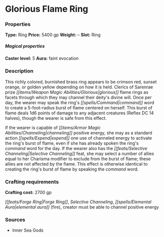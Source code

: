 ﻿---
Title: "Glorious Flame Ring"
Type: "Ring"
Price: "5400 gp"
Weight: "–"
Slot: "Ring"
Caster level: "5"
Aura: "faint evocation"
Description: |
  "This richly colored, burnished brass ring appears to be crimson red, sunset orange, or golden yellow depending on how it is held. Clerics of Sarenrae prize _glorious flame rings_ as facets through which they may channel their deity's divine will. Once per day, the wearer may speak the ring's command word to create a 5-foot-radius burst of flame centered on herself. This burst of flame deals 1d6 points of damage to any adjacent creatures (Reflex DC 14 halves), though the wearer is safe from this effect.
  If the wearer is capable of channeling positive energy, she may as a standard action expend one use of channeled energy to activate the ring's burst of flame, even if she has already spoken the ring's command word for the day. If the wearer also has the Selective Channeling feat, she may select a number of allies equal to her Charisma modifier to exclude from the burst of flame; these allies are not affected by the flame. This effect is otherwise identical to creating the ring's burst of flame by speaking the command word."
Crafting cost: "2700 gp"
Sources: "['Inner Sea Gods']"
---

# Glorious Flame Ring

### Properties

**Type:** Ring **Price:** 5400 gp **Weight:** – **Slot:** Ring

##### Magical properties

**Caster level:** 5 **Aura:** faint evocation

### Description

This richly colored, burnished brass ring appears to be crimson red, sunset orange, or golden yellow depending on how it is held. Clerics of Sarenrae prize _[[items/Weapon Magic Abilities/Glorious|glorious]]_ flame rings as facets through which they may channel their deity's divine will. Once per day, the wearer may speak the ring's _[[spells/Command|command]]_ word to create a 5-foot-radius burst of flame centered on herself. This burst of flame deals 1d6 points of damage to any adjacent creatures (Reflex DC 14 halves), though the wearer is safe from this effect.

If the wearer is capable of _[[items/Armor Magic Abilities/Channeling|channeling]]_ positive energy, she may as a standard action _[[spells/Expend|expend]]_ one use of channeled energy to activate the ring's burst of flame, even if she has already spoken the ring's _command_ word for the day. If the wearer also has the _[[feats/Selective Channeling|Selective Channeling]]_ feat, she may select a number of allies equal to her Charisma modifier to exclude from the burst of flame; these allies are not affected by the flame. This effect is otherwise identical to creating the ring's burst of flame by speaking the _command_ word.

### Crafting requirements

**Crafting cost:** 2700 gp

_[[feats/Forge Ring|Forge Ring]]_, _Selective Channeling_, _[[spells/Elemental Aura|elemental aura]]_ (fire), creator must be able to channel positive energy

### Sources

* Inner Sea Gods
